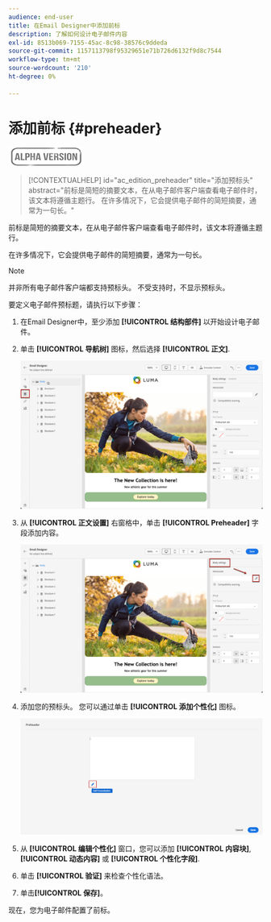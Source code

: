 ```yaml
---
audience: end-user
title: 在Email Designer中添加前标
description: 了解如何设计电子邮件内容
exl-id: 8513b069-7155-45ac-8c98-38576c9ddeda
source-git-commit: 1157113798f95329651e71b726d6132f9d8c7544
workflow-type: tm+mt
source-wordcount: '210'
ht-degree: 0%

---
```


# 添加前标 {#preheader}

![](../assets/do-not-localize/badge.png)

>[!CONTEXTUALHELP]
>id="ac_edition_preheader"
>title="添加预标头"
>abstract="前标是简短的摘要文本，在从电子邮件客户端查看电子邮件时，该文本将遵循主题行。 在许多情况下，它会提供电子邮件的简短摘要，通常为一句长。"

前标是简短的摘要文本，在从电子邮件客户端查看电子邮件时，该文本将遵循主题行。

在许多情况下，它会提供电子邮件的简短摘要，通常为一句长。

>[!NOTE]
>
>并非所有电子邮件客户端都支持预标头。 不受支持时，不显示预标头。

要定义电子邮件预标题，请执行以下步骤：

1. 在Email Designer中，至少添加 **[!UICONTROL 结构部件]** 以开始设计电子邮件。

1. 单击 **[!UICONTROL 导航树]** 图标，然后选择 **[!UICONTROL 正文]**.

   ![](assets/preheader_body.png)

1. 从 **[!UICONTROL 正文设置]** 右窗格中，单击 **[!UICONTROL Preheader]** 字段添加内容。

   ![](assets/preheader_body_settings.png)

1. 添加您的预标头。 您可以通过单击 **[!UICONTROL 添加个性化]** 图标。

   ![](assets/preheader_3.png)

1. 从 **[!UICONTROL 编辑个性化]** 窗口，您可以添加 **[!UICONTROL 内容块]**, **[!UICONTROL 动态内容]** 或 **[!UICONTROL 个性化字段]**.

1. 单击 **[!UICONTROL 验证]** 来检查个性化语法。

1. 单击&#x200B;**[!UICONTROL 保存]**。

现在，您为电子邮件配置了前标。
